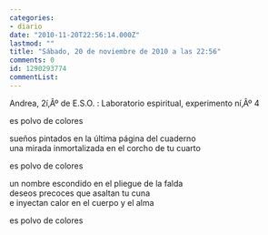 ```yaml
---
categories:
- diario
date: "2010-11-20T22:56:14.000Z"
lastmod: ""
title: "Sábado, 20 de noviembre de 2010 a las 22:56"
comments: 0
id: 1290293774
commentList:
---
```


Andrea, 2í‚Âº de E.S.O. : Laboratorio espiritual, experimento ní‚Âº 4  
  
es polvo de colores  
  
sueños pintados en la última página del cuaderno  
una mirada inmortalizada en el corcho de tu cuarto  
  
es polvo de colores  
  
un nombre escondido en el pliegue de la falda  
deseos precoces que asaltan tu cuna  
e inyectan calor en el cuerpo y el alma  
  
es polvo de colores